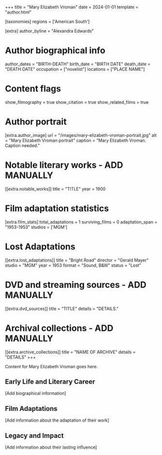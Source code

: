 +++
title = "Mary Elizabeth Vroman"
date = 2024-01-01
template = "author.html"

[taxonomies]
regions = ['American South']

[extra]
author_byline = "Alexandra Edwards"

# Author biographical info
author_dates = "BIRTH-DEATH"
birth_date = "BIRTH DATE"
death_date = "DEATH DATE"
occupation = ["novelist"]
locations = ["PLACE NAME"]

# Content flags
show_filmography = true
show_citation = true
show_related_films = true

# Author portrait
[extra.author_image]
url = "/images/mary-elizabeth-vroman-portrait.jpg"
alt = "Mary Elizabeth Vroman portrait"
caption = "Mary Elizabeth Vroman. Caption needed."

# Notable literary works - ADD MANUALLY
[[extra.notable_works]]
title = "TITLE"
year = 1900

# Film adaptation statistics
[extra.film_stats]
total_adaptations = 1
surviving_films = 0
adaptation_span = "1953-1953"
studios = ['MGM']
# Lost Adaptations
[[extra.lost_adaptations]]
title = "Bright Road"
director = "Gerald Mayer"
studio = "MGM"
year = 1953
format = "Sound, B&W"
status = "Lost"


# DVD and streaming sources - ADD MANUALLY
[[extra.dvd_sources]]
title = "TITLE"
details = "DETAILS."

# Archival collections - ADD MANUALLY
[[extra.archive_collections]]
title = "NAME OF ARCHIVE"
details = "DETAILS"
+++

Content for Mary Elizabeth Vroman goes here. 

## Early Life and Literary Career

[Add biographical information]

## Film Adaptations

[Add information about the adaptation of their work]

## Legacy and Impact

[Add information about their lasting influence]
